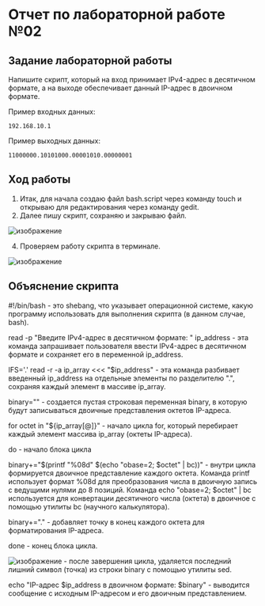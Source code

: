 # Отчет по лабораторной работе №02

## Задание лабораторной работы 
Напишите скрипт, который на вход принимает IPv4-адрес в десятичном формате, а на выходе обеспечивает данный IP-адрес в двоичном формате.

Пример входных данных:

```192.168.10.1```

Пример выходныx данных:

```11000000.10101000.00001010.00000001```
## Ход работы
1. Итак, для начала создаю файл bash.script через команду touch и открываю для редактирования через команду gedit.
2. Далее пишу скрипт, сохраняю и закрываю файл.
   
 ![изображение](https://github.com/user-attachments/assets/e29cef28-2327-4892-a746-d4269e30c0e2)
 
4. Проверяем работу скрипта в терминале.

![изображение](https://github.com/user-attachments/assets/28409935-a434-49bc-a718-818247cb0ad3)

## Объяснение скрипта

#!/bin/bash - это shebang, что указывает операционной системе, какую программу использовать для выполнения скрипта (в данном случае, bash).

read -p "Введите IPv4-адрес в десятичном формате: " ip_address - эта команда запрашивает пользователя ввести IPv4-адрес в десятичном формате и сохраняет его в переменной ip_address.

IFS='.' read -r -a ip_array <<< "$ip_address" - эта команда разбивает введенный ip_address на отдельные элементы по разделителю ".", сохраняя каждый элемент в массиве ip_array.

binary="" - создается пустая строковая переменная binary, в которую будут записываться двоичные представления октетов IP-адреса.

for octet in "${ip_array[@]}" - начало цикла for, который перебирает каждый элемент массива ip_array (октеты IP-адреса).

do - начало блока цикла

binary+="$(printf "%08d" $(echo "obase=2; $octet" | bc))" - внутри цикла формируется двоичное представление каждого октета. Команда printf использует формат %08d для преобразования числа в двоичную запись с ведущими нулями до 8 позиций. Команда echo "obase=2; $octet" | bc используется для конвертации десятичного числа (октета) в двоичное с помощью утилиты bc (научного калькулятора).

binary+="." - добавляет точку в конец каждого октета для форматирования IP-адреса.

done - конец блока цикла.

![изображение](https://github.com/user-attachments/assets/1ad08f9d-65c8-4aad-b7dc-aaac375d5cd7) - после завершения цикла, удаляется последний лишний символ (точка) из строки binary с помощью утилиты sed.

echo "IP-адрес $ip_address в двоичном формате: $binary" - выводится сообщение с исходным IP-адресом и его двоичным представлением.
